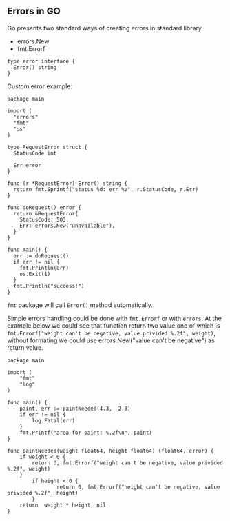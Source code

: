 ## Errors in GO
Go presents two standard ways of creating errors in standard library.
* errors.New 
* fmt.Errorf

```
type error interface {
  Error() string
}
```

Custom error example:
```
package main

import (
  "errors"
  "fmt"
  "os"
)

type RequestError struct {
  StatusCode int
  
  Err error
}

func (r *RequestError) Error() string {
  return fmt.Sprintf("status %d: err %v", r.StatusCode, r.Err)
}

func doRequest() error {
  return &RequestError{
    StatusCode: 503,
    Err: errors.New("unavailable"),
  }
}

func main() {
  err := doRequest()
  if err != nil {
    fmt.Println(err)
    os.Exit(1)
  }
  fmt.Println("success!")
}
```

`fmt` package will call `Error()` method automatically.

Simple errors handling could be done with `fmt.Errorf` or with `errors`. At the example below we could see that function return two value one of which is `fmt.Errorf("weight can't be negative, value privided %.2f", weight)`, without formating we could use errors.New("value can't be negative") as return value.
```
package main

import (
	"fmt"
	"log"
)

func main() {
	paint, err := paintNeeded(4.3, -2.8)
	if err != nil {
		log.Fatal(err)
	}
	fmt.Printf("area for paint: %.2f\n", paint)
}

func paintNeeded(weight float64, height float64) (float64, error) {
	if weight < 0 {
		return 0, fmt.Errorf("weight can't be negative, value privided %.2f", weight)
	}
        if height < 0 {
                return 0, fmt.Errorf("height can't be negative, value privided %.2f", height)
        }
	return  weight * height, nil
}
``` 
